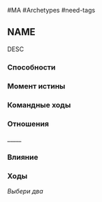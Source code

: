 #MA #Archetypes #need-tags

## NAME
DESC
### Способности


### Момент истины


### Командные ходы


### Отношения
\_\_\_\_\_

### Влияние


### Ходы 
*Выбери два*
